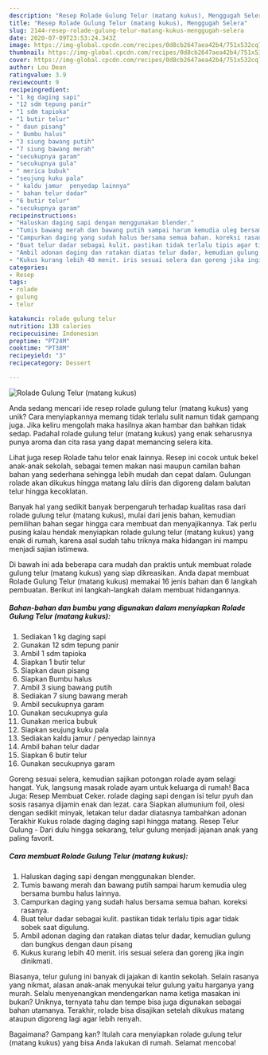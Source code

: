 ```yaml
---
description: "Resep Rolade Gulung Telur (matang kukus), Menggugah Selera"
title: "Resep Rolade Gulung Telur (matang kukus), Menggugah Selera"
slug: 2144-resep-rolade-gulung-telur-matang-kukus-menggugah-selera
date: 2020-07-09T23:53:24.343Z
image: https://img-global.cpcdn.com/recipes/0d8cb2647aea42b4/751x532cq70/rolade-gulung-telur-matang-kukus-foto-resep-utama.jpg
thumbnail: https://img-global.cpcdn.com/recipes/0d8cb2647aea42b4/751x532cq70/rolade-gulung-telur-matang-kukus-foto-resep-utama.jpg
cover: https://img-global.cpcdn.com/recipes/0d8cb2647aea42b4/751x532cq70/rolade-gulung-telur-matang-kukus-foto-resep-utama.jpg
author: Lou Dean
ratingvalue: 3.9
reviewcount: 9
recipeingredient:
- "1 kg daging sapi"
- "12 sdm tepung panir"
- "1 sdm tapioka"
- "1 butir telur"
- " daun pisang"
- " Bumbu halus"
- "3 siung bawang putih"
- "7 siung bawang merah"
- "secukupnya garam"
- "secukupnya gula"
- " merica bubuk"
- "seujung kuku pala"
- " kaldu jamur  penyedap lainnya"
- " bahan telur dadar"
- "6 butir telur"
- "secukupnya garam"
recipeinstructions:
- "Haluskan daging sapi dengan menggunakan blender."
- "Tumis bawang merah dan bawang putih sampai harum kemudia uleg bersama bumbu halus lainnya."
- "Campurkan daging yang sudah halus bersama semua bahan. koreksi rasanya."
- "Buat telur dadar sebagai kulit. pastikan tidak terlalu tipis agar tidak sobek saat digulung."
- "Ambil adonan daging dan ratakan diatas telur dadar, kemudian gulung dan bungkus dengan daun pisang"
- "Kukus kurang lebih 40 menit. iris sesuai selera dan goreng jika ingin dinikmati."
categories:
- Resep
tags:
- rolade
- gulung
- telur

katakunci: rolade gulung telur 
nutrition: 138 calories
recipecuisine: Indonesian
preptime: "PT24M"
cooktime: "PT38M"
recipeyield: "3"
recipecategory: Dessert

---
```



![Rolade Gulung Telur (matang kukus)](https://img-global.cpcdn.com/recipes/0d8cb2647aea42b4/751x532cq70/rolade-gulung-telur-matang-kukus-foto-resep-utama.jpg)

Anda sedang mencari ide resep rolade gulung telur (matang kukus) yang unik? Cara menyiapkannya memang tidak terlalu sulit namun tidak gampang juga. Jika keliru mengolah maka hasilnya akan hambar dan bahkan tidak sedap. Padahal rolade gulung telur (matang kukus) yang enak seharusnya punya aroma dan cita rasa yang dapat memancing selera kita.

Lihat juga resep Rolade tahu telor enak lainnya. Resep ini cocok untuk bekel anak-anak sekolah, sebagai temen makan nasi maupun camilan bahan bahan yang sederhana sehingga lebih mudah dan cepat dalam. Gulungan rolade akan dikukus hingga matang lalu diiris dan digoreng dalam balutan telur hingga kecoklatan.

Banyak hal yang sedikit banyak berpengaruh terhadap kualitas rasa dari rolade gulung telur (matang kukus), mulai dari jenis bahan, kemudian pemilihan bahan segar hingga cara membuat dan menyajikannya. Tak perlu pusing kalau hendak menyiapkan rolade gulung telur (matang kukus) yang enak di rumah, karena asal sudah tahu triknya maka hidangan ini mampu menjadi sajian istimewa.


Di bawah ini ada beberapa cara mudah dan praktis untuk membuat rolade gulung telur (matang kukus) yang siap dikreasikan. Anda dapat membuat Rolade Gulung Telur (matang kukus) memakai 16 jenis bahan dan 6 langkah pembuatan. Berikut ini langkah-langkah dalam membuat hidangannya.

<!--inarticleads1-->

##### Bahan-bahan dan bumbu yang digunakan dalam menyiapkan Rolade Gulung Telur (matang kukus):

1. Sediakan 1 kg daging sapi
1. Gunakan 12 sdm tepung panir
1. Ambil 1 sdm tapioka
1. Siapkan 1 butir telur
1. Siapkan  daun pisang
1. Siapkan  Bumbu halus
1. Ambil 3 siung bawang putih
1. Sediakan 7 siung bawang merah
1. Ambil secukupnya garam
1. Gunakan secukupnya gula
1. Gunakan  merica bubuk
1. Siapkan seujung kuku pala
1. Sediakan  kaldu jamur / penyedap lainnya
1. Ambil  bahan telur dadar
1. Siapkan 6 butir telur
1. Gunakan secukupnya garam


Goreng sesuai selera, kemudian sajikan potongan rolade ayam selagi hangat. Yuk, langsung masak rolade ayam untuk keluarga di rumah! Baca Juga: Resep Membuat Ceker. rolade daging sapi dengan isi telur pyuh dan sosis rasanya dijamin enak dan lezat. cara Siapkan alumunium foil, olesi dengan sedikit minyak, letakan telur dadar diatasnya tambahkan adonan Terakhir Kukus rolade daging daging sapi hingga matang. Resep Telur Gulung - Dari dulu hingga sekarang, telur gulung menjadi jajanan anak yang paling favorit. 

<!--inarticleads2-->

##### Cara membuat Rolade Gulung Telur (matang kukus):

1. Haluskan daging sapi dengan menggunakan blender.
1. Tumis bawang merah dan bawang putih sampai harum kemudia uleg bersama bumbu halus lainnya.
1. Campurkan daging yang sudah halus bersama semua bahan. koreksi rasanya.
1. Buat telur dadar sebagai kulit. pastikan tidak terlalu tipis agar tidak sobek saat digulung.
1. Ambil adonan daging dan ratakan diatas telur dadar, kemudian gulung dan bungkus dengan daun pisang
1. Kukus kurang lebih 40 menit. iris sesuai selera dan goreng jika ingin dinikmati.


Biasanya, telur gulung ini banyak di jajakan di kantin sekolah. Selain rasanya yang nikmat, alasan anak-anak menyukai telur gulung yaitu harganya yang murah. Selalu menyenangkan mendengarkan nama ketiga masakan ini bukan? Uniknya, ternyata tahu dan tempe bisa juga digunakan sebagai bahan utamanya. Terakhir, rolade bisa disajikan setelah dikukus matang ataupun digoreng lagi agar lebih renyah. 

Bagaimana? Gampang kan? Itulah cara menyiapkan rolade gulung telur (matang kukus) yang bisa Anda lakukan di rumah. Selamat mencoba!
